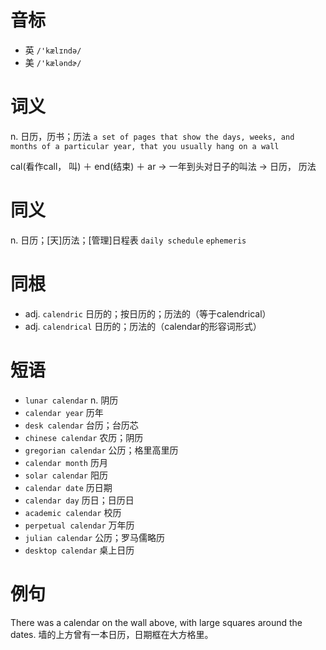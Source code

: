 # 音标

- 英 `/'kælɪndə/`
- 美 `/'kæləndɚ/`

# 词义

n. 日历，历书；历法
`a set of pages that show the days, weeks, and months of a particular year, that you usually hang on a wall`



cal(看作call， 叫) ＋ end(结束) ＋ ar → 一年到头对日子的叫法 → 日历， 历法

# 同义

n. 日历；[天]历法；[管理]日程表
`daily schedule` `ephemeris`

# 同根

- adj. `calendric` 日历的；按日历的；历法的（等于calendrical）
- adj. `calendrical` 日历的；历法的（calendar的形容词形式）

# 短语

- `lunar calendar` n. 阴历
- `calendar year` 历年
- `desk calendar` 台历；台历芯
- `chinese calendar` 农历；阴历
- `gregorian calendar` 公历；格里高里历
- `calendar month` 历月
- `solar calendar` 阳历
- `calendar date` 历日期
- `calendar day` 历日；日历日
- `academic calendar` 校历
- `perpetual calendar` 万年历
- `julian calendar` 公历；罗马儒略历
- `desktop calendar` 桌上日历

# 例句

There was a calendar on the wall above, with large squares around the dates.
墙的上方曾有一本日历，日期框在大方格里。



